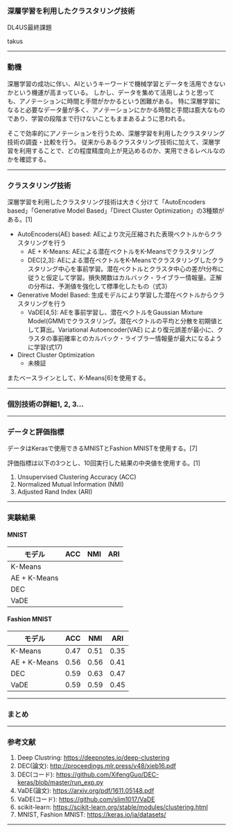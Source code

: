 ### 深層学習を利用したクラスタリング技術
DL4US最終課題

takus

---
### 動機

深層学習の成功に伴い、AIというキーワードで機械学習とデータを活用できないかという機運が高まっている。
しかし、データを集めて活用しようと思っても、アノテーションに時間と手間がかかるという困難がある。
特に深層学習になると必要なデータ量が多く、アノテーションにかかる時間と手間は膨大なものであり、学習の段階まで行けないこともままあるように思われる。

そこで効率的にアノテーションを行うため、深層学習を利用したクラスタリング技術の調査・比較を行う。
従来からあるクラスタリング技術に加えて、深層学習を利用することで、どの程度精度向上が見込めるのか、実用できるレベルなのかを確認する。

---
### クラスタリング技術
深層学習を利用したクラスタリング技術は大きく分けて「AutoEncoders based」「Generative Model Based」「Direct Cluster Optimization」の3種類がある。[1]

- AutoEncoders(AE) based: AEにより次元圧縮された表現ベクトルからクラスタリングを行う
  - AE + K-Means: AEによる潜在ベクトルをK-Meansでクラスタリング
  - DEC[2,3]: AEによる潜在ベクトルをK-Meansでクラスタリングしたクラスタリング中心を事前学習。潜在ベクトルとクラスタ中心の差がt分布に従うと仮定して学習。損失関数はカルバック・ライブラー情報量。正解の分布は、予測値を強化して標準化したもの（式3）
- Generative Model Based: 生成モデルにより学習した潜在ベクトルからクラスタリングを行う
  - VaDE[4,5]: AEを事前学習し、潜在ベクトルをGaussian Mixture Model(GMM)でクラスタリング。潜在ベクトルの平均と分散を初期値として算出。Variational Autoencoder(VAE) により復元誤差が最小に、クラスタの事前確率とのカルバック・ライブラー情報量が最大になるように学習(式17)
- Direct Cluster Optimization
  - 未検証

またベースラインとして、K-Means[6]を使用する。

---
### 個別技術の詳細1, 2, 3...

---
### データと評価指標
データはKerasで使用できるMNISTとFashion MNISTを使用する。[7]

評価指標は以下の3つとし、10回実行した結果の中央値を使用する。[1]
1. Unsupervised Clustering Accuracy (ACC)
2. Normalized Mutual Information (NMI)
3. Adjusted Rand Index (ARI)

---
### 実験結果

#### MNIST
|モデル|ACC|NMI|ARI|
|---|---|---|---|
|K-Means||||
|AE + K-Means||||
|DEC||||
|VaDE|||

#### Fashion MNIST
|モデル|ACC|NMI|ARI|
|---|---|---|---|
|K-Means|0.47|0.51|0.35|
|AE + K-Means|0.56|0.56|0.41|
|DEC|0.59|0.63|0.47|
|VaDE|0.59|0.59|0.45|

---
### まとめ

---
### 参考文献
1. Deep Clustring: https://deepnotes.io/deep-clustering
2. DEC(論文): http://proceedings.mlr.press/v48/xieb16.pdf
3. DEC(コード): https://github.com/XifengGuo/DEC-keras/blob/master/run_exp.py
4. VaDE(論文): https://arxiv.org/pdf/1611.05148.pdf
5. VaDE(コード): https://github.com/slim1017/VaDE
6. scikit-learn: https://scikit-learn.org/stable/modules/clustering.html
7. MNIST, Fashion MNIST: https://keras.io/ja/datasets/

---

